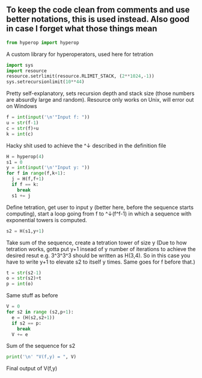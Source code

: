 ## To keep the code clean from comments and use better notations, this is used instead. Also good in case I forget what those things mean

```python
from hyperop import hyperop
```
A custom library for hyperoperators, used here for tetration
<br>

```python
import sys
import resource
resource.setrlimit(resource.RLIMIT_STACK, (2**1024,-1))
sys.setrecursionlimit(10**44)
```
Pretty self-explanatory, sets recursion depth and stack size (those numbers are absurdly large and random). Resource only works on Unix, will error out on Windows
<br>
```python
f = int(input('\n'"Input f: "))
u = str(f-1)
c = str(f)+u
k = int(c)
```
Hacky shit used to achieve the ^↓ described in the definition file
<br>
```python
H = hyperop(4)
s1 = 0
y = int(input('\n'"Input y: "))
for f in range(f,k+1):
  j = H(f,f+1)
  if f == k:
    break
  s1 += j
```
Define tetration, get user to input y (better here, before the sequence starts computing),
start a loop going from f to ^↓(f^f-1) in which a sequence with exponential towers is computed.
<br>
```python
s2 = H(s1,y+1)
```
Take sum of the sequence, create a tetration tower of size y
(Due to how tetration works, gotta put y+1 insead of y number of iterations 
to achieve the desired resut e.g. 3^3^3^3 should be written as H(3,4). So 
in this case you have to write y+1 to elevate s2 to itself y times. Same goes for f before that.)
<br>
```python
t = str(s2-1)
o = str(s2)+t
p = int(o)
```
Same stuff as before
<br>
```python
V = 0
for s2 in range (s2,p+1):
  e = (H(s2,s2+1))
  if s2 == p:
    break
  V += e
```
Sum of the sequence for s2
<br>
```python
print('\n' "V(f,y) = ", V)
```
Final output of V(f,y)



